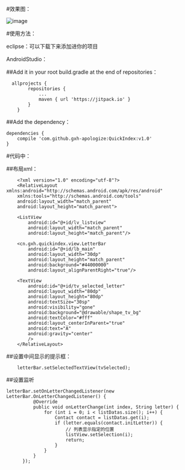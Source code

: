 
#效果图：   

![image](https://github.com/2543810401@qq.com/QuickIndex/app/src/main/res/img/device-2017-05-06-141858.png)



#使用方法：   

eclipse：可以下载下来添加进你的项目

AndroidStudio：

##Add it in your root build.gradle at the end of repositories：
	
	  allprojects {
			repositories {
				...
				maven { url 'https://jitpack.io' }
			}
		}
  
##Add the dependency：

	dependencies {
		compile 'com.github.gxh-apologize:QuickIndex:v1.0'
	}
  
#代码中：   

  ##布局xml：
    
	    <?xml version="1.0" encoding="utf-8"?>
	    <RelativeLayout xmlns:android="http://schemas.android.com/apk/res/android"
		xmlns:tools="http://schemas.android.com/tools"
		android:layout_width="match_parent"
		android:layout_height="match_parent">

		<ListView
		    android:id="@+id/lv_listview"
		    android:layout_width="match_parent"
		    android:layout_height="match_parent"/>

		<cn.gxh.quickindex.view.LetterBar
		    android:id="@+id/lb_main"
		    android:layout_width="30dp"
		    android:layout_height="match_parent"
		    android:background="#44000000"
		    android:layout_alignParentRight="true"/>

		<TextView
		    android:id="@+id/tv_selected_letter"
		    android:layout_width="80dp"
		    android:layout_height="80dp"
		    android:textSize="30sp"
		    android:visibility="gone"
		    android:background="@drawable/shape_tv_bg"
		    android:textColor="#fff"
		    android:layout_centerInParent="true"
		    android:text="A"
		    android:gravity="center"
		    />
	    </RelativeLayout>

  ##设置中间显示的提示框：
    
    	letterBar.setSelectedTextView(tvSelected);
  ##设置监听
   
   	letterBar.setOnLetterChangedListener(new LetterBar.OnLetterChangedListener() {
              @Override
              public void onLetterChange(int index, String letter) {
                  for (int i = 0; i < listDatas.size(); i++) {
                      Contact contact = listDatas.get(i);
                      if (letter.equals(contact.initLetter)) {
                          // 列表显示指定的位置
                          listView.setSelection(i);
                          return;
                      }
                  }
              }
          });

